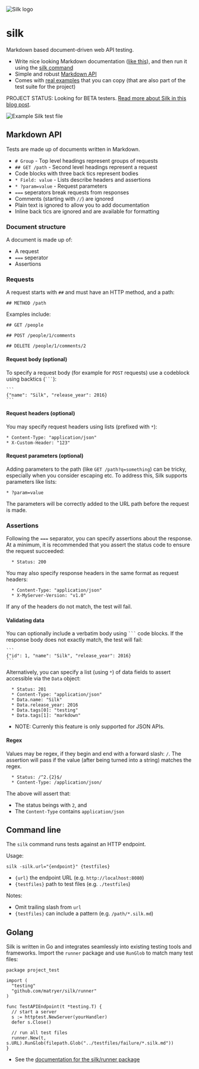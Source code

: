 ![Silk logo](https://github.com/matryer/silk/blob/master/other/SilkLogo-256.png)

# silk

Markdown based document-driven web API testing.

  * Write nice looking Markdown documentation ([like this](https://github.com/matryer/silk/blob/master/testfiles/success/example.silk.md)), and then run it using the [silk command](#command-line)
  * Simple and robust [Markdown API](#markdown-api)
  * Comes with [real examples](https://github.com/matryer/silk/tree/master/testfiles/success) that you can copy (that are also part of the test suite for the project)

PROJECT STATUS: Looking for BETA testers. [Read more about Silk in this blog post](https://medium.com/@matryer/introducing-silk-markdown-driven-api-tests-1f8cfb0ef99a#.kzpanz1xc).

![Example Silk test file](https://github.com/matryer/silk/blob/master/other/example.png)

## Markdown API

Tests are made up of documents written in Markdown.

  * `# Group` - Top level headings represent groups of requests
  * `## GET /path` -  Second level headings represent a request
  * Code blocks with three back tics represent bodies
  * `* Field: value` - Lists describe headers and assertions
  * `* ?param=value` - Request parameters
  * `===` seperators break requests from responses
  * Comments (starting with `//`) are ignored
  * Plain text is ignored to allow you to add documentation
  * Inline back tics are ignored and are available for formatting

### Document structure

A document is made up of:

  * A request
  * `===` seperator
  * Assertions

### Requests

A request starts with `##` and must have an HTTP method, and a path:

```
## METHOD /path
```

Examples include:

```
## GET /people

## POST /people/1/comments

## DELETE /people/1/comments/2

```

#### Request body (optional)

To specify a request body (for example for `POST` requests) use a codeblock using backtics (` ``` `):

    ```
    {"name": "Silk", "release_year": 2016}
    ```

#### Request headers (optional)

You may specify request headers using lists (prefixed with `*`):

```
* Content-Type: "application/json"
* X-Custom-Header: "123"
```

#### Request parameters (optional)

Adding parameters to the path (like `GET /path?q=something`) can be tricky, especially when you consider escaping etc. To address this, Silk supports parameters like lists:

```
* ?param=value
```

The parameters will be correctly added to the URL path before the request is made.

### Assertions

Following the `===` separator, you can specify assertions about the response. At a minimum, it is recommended that you assert the status code to ensure the request succeeded:

```
  * Status: 200
```

You may also specify response headers in the same format as request headers:

```
  * Content-Type: "application/json"
  * X-MyServer-Version: "v1.0"
```

If any of the headers do not match, the test will fail.

#### Validating data

You can optionally include a verbatim body using ` ``` ` code blocks. If the response body does not exactly match, the test will fail:

    ```
    {"id": 1, "name": "Silk", "release_year": 2016}
    ```

Alternatively, you can specify a list (using `*`) of data fields to assert accessible via the `Data` object:

```
  * Status: 201
  * Content-Type: "application/json"
  * Data.name: "Silk"
  * Data.release_year: 2016
  * Data.tags[0]: "testing"
  * Data.tags[1]: "markdown"
```

  * NOTE: Currenly this feature is only supported for JSON APIs.

#### Regex

Values may be regex, if they begin and end with a forward slash: `/`. The assertion will pass if the value (after being turned into a string) matches the regex.

```
  * Status: /^2.{2}$/
  * Content-Type: /application/json/
```

The above will assert that:

  * The status beings with `2`, and
  * The `Content-Type` contains `application/json`

## Command line

The `silk` command runs tests against an HTTP endpoint.

Usage:

```
silk -silk.url="{endpoint}" {testfiles}
```

  * `{url}` the endpoint URL (e.g. `http://localhost:8080`)
  * `{testfiles}` path to test files (e.g. `./testfiles`)

Notes:

  * Omit trailing slash from `url`
  * `{testfiles}` can include a pattern (e.g. `/path/*.silk.md`)

## Golang

Silk is written in Go and integrates seamlessly into existing testing tools and frameworks. Import the `runner` package and use `RunGlob` to match many test files:

```
package project_test

import (
  "testing"
  "github.com/matryer/silk/runner"
)

func TestAPIEndpoint(t *testing.T) {
  // start a server
  s := httptest.NewServer(yourHandler)
  defer s.Close()
  
  // run all test files
  runner.New(t, s.URL).RunGlob(filepath.Glob("../testfiles/failure/*.silk.md"))
}
```

  * See the [documentation for the silk/runner package](https://godoc.org/github.com/matryer/silk/runner)
